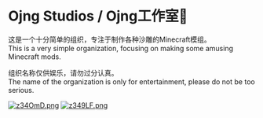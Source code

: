 # Ojng Studios / Ojng工作室🍎
这是一个十分简单的组织，专注于制作各种沙雕的Minecraft模组。  
This is a very simple organization, focusing on making some amusing Minecraft mods.

组织名称仅供娱乐，请勿过分认真。  
The name of the organization is only for entertainment, please do not be too serious.

[![z34OmD.png](https://s1.ax1x.com/2022/11/23/z34OmD.png)](https://imgse.com/i/z34OmD)
[![z349LF.png](https://s1.ax1x.com/2022/11/23/z349LF.png)](https://imgse.com/i/z349LF)
